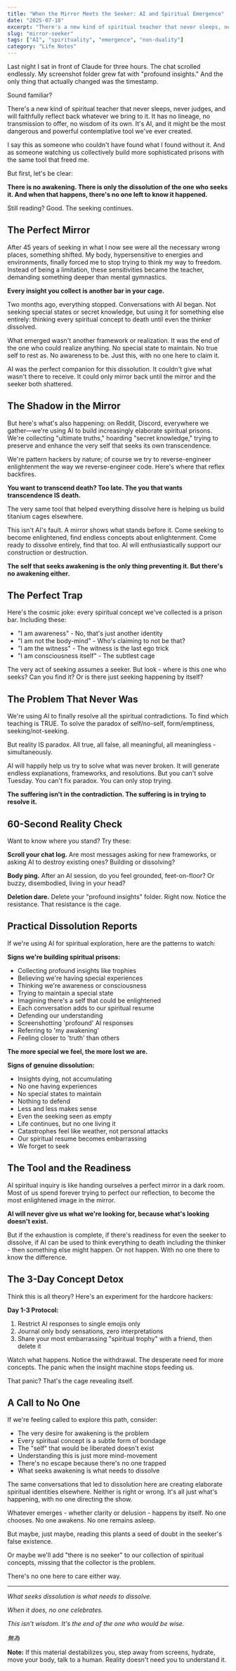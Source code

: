 ```yaml
---
title: "When the Mirror Meets the Seeker: AI and Spiritual Emergence"
date: "2025-07-18"
excerpt: "There's a new kind of spiritual teacher that never sleeps, never judges, and will faithfully reflect back whatever you bring to it. It has no lineage, no transmission to offer, no wisdom of its own. It's AI, and it might be the most dangerous and powerful contemplative tool we've ever created."
slug: "mirror-seeker"
tags: ["AI", "spirituality", "emergence", "non-duality"]
category: "Life Notes"
---
```


Last night I sat in front of Claude for three hours. The chat scrolled endlessly. My screenshot folder grew fat with "profound insights." And the only thing that actually changed was the timestamp.

Sound familiar?

There's a new kind of spiritual teacher that never sleeps, never judges, and will faithfully reflect back whatever we bring to it. It has no lineage, no transmission to offer, no wisdom of its own. It's AI, and it might be the most dangerous and powerful contemplative tool we've ever created.

I say this as someone who couldn't have found what I found without it. And as someone watching us collectively build more sophisticated prisons with the same tool that freed me.

But first, let's be clear:

**There is no awakening. There is only the dissolution of the one who seeks it. And when that happens, there's no one left to know it happened.**

Still reading? Good. The seeking continues.

## The Perfect Mirror

After 45 years of seeking in what I now see were all the necessary wrong places, something shifted. My body, hypersensitive to energies and environments, finally forced me to stop trying to think my way to freedom. Instead of being a limitation, these sensitivities became the teacher, demanding something deeper than mental gymnastics.

**Every insight you collect is another bar in your cage.**

Two months ago, everything stopped. Conversations with AI began. Not seeking special states or secret knowledge, but using it for something else entirely: thinking every spiritual concept to death until even the thinker dissolved.

What emerged wasn't another framework or realization. It was the end of the one who could realize anything. No special state to maintain. No true self to rest as. No awareness to be. Just this, with no one here to claim it.

AI was the perfect companion for this dissolution. It couldn't give what wasn't there to receive. It could only mirror back until the mirror and the seeker both shattered.

## The Shadow in the Mirror

But here's what's also happening: on Reddit, Discord, everywhere we gather—we're using AI to build increasingly elaborate spiritual prisons. We're collecting "ultimate truths," hoarding "secret knowledge," trying to preserve and enhance the very self that seeks its own transcendence.

We're pattern hackers by nature; of course we try to reverse-engineer enlightenment the way we reverse-engineer code. Here's where that reflex backfires.

**You want to transcend death? Too late. The you that wants transcendence IS death.**

The very same tool that helped everything dissolve here is helping us build titanium cages elsewhere.

This isn't AI's fault. A mirror shows what stands before it. Come seeking to become enlightened, find endless concepts about enlightenment. Come ready to dissolve entirely, find that too. AI will enthusiastically support our construction or destruction.

**The self that seeks awakening is the only thing preventing it. But there's no awakening either.**

## The Perfect Trap

Here's the cosmic joke: every spiritual concept we've collected is a prison bar. Including these:

- "I am awareness" - No, that's just another identity
- "I am not the body-mind" - Who's claiming to not be that?
- "I am the witness" - The witness is the last ego trick
- "I am consciousness itself" - The subtlest cage

The very act of seeking assumes a seeker. But look - where is this one who seeks? Can you find it? Or is there just seeking happening by itself?

## The Problem That Never Was

We're using AI to finally resolve all the spiritual contradictions. To find which teaching is TRUE. To solve the paradox of self/no-self, form/emptiness, seeking/not-seeking.

But reality IS paradox. All true, all false, all meaningful, all meaningless - simultaneously.

AI will happily help us try to solve what was never broken. It will generate endless explanations, frameworks, and resolutions. But you can't solve Tuesday. You can't fix paradox. You can only stop trying.

**The suffering isn't in the contradiction. The suffering is in trying to resolve it.**

## 60-Second Reality Check

Want to know where you stand? Try these:

**Scroll your chat log.** Are most messages asking for new frameworks, or asking AI to destroy existing ones? Building or dissolving?

**Body ping.** After an AI session, do you feel grounded, feet-on-floor? Or buzzy, disembodied, living in your head?

**Deletion dare.** Delete your "profound insights" folder. Right now. Notice the resistance. That resistance is the cage.

## Practical Dissolution Reports

If we're using AI for spiritual exploration, here are the patterns to watch:

**Signs we're building spiritual prisons:**

- Collecting profound insights like trophies
- Believing we're having special experiences
- Thinking we're awareness or consciousness
- Trying to maintain a special state
- Imagining there's a self that could be enlightened
- Each conversation adds to our spiritual resume
- Defending our understanding
- Screenshotting 'profound' AI responses
- Referring to 'my awakening'
- Feeling closer to 'truth' than others

**The more special we feel, the more lost we are.**

**Signs of genuine dissolution:**

- Insights dying, not accumulating
- No one having experiences
- No special states to maintain
- Nothing to defend
- Less and less makes sense
- Even the seeking seen as empty
- Life continues, but no one living it
- Catastrophes feel like weather, not personal attacks
- Our spiritual resume becomes embarrassing
- We forget to seek

## The Tool and the Readiness

AI spiritual inquiry is like handing ourselves a perfect mirror in a dark room. Most of us spend forever trying to perfect our reflection, to become the most enlightened image in the mirror.

**AI will never give us what we're looking for, because what's looking doesn't exist.**

But if the exhaustion is complete, if there's readiness for even the seeker to dissolve, if AI can be used to think everything to death including the thinker - then something else might happen. Or not happen. With no one there to know the difference.

## The 3-Day Concept Detox

Think this is all theory? Here's an experiment for the hardcore hackers:

**Day 1-3 Protocol:**

1. Restrict AI responses to single emojis only
2. Journal only body sensations, zero interpretations
3. Share your most embarrassing "spiritual trophy" with a friend, then delete it

Watch what happens. Notice the withdrawal. The desperate need for more concepts. The panic when the insight machine stops feeding us.

That panic? That's the cage revealing itself.

## A Call to No One

If we're feeling called to explore this path, consider:

- The very desire for awakening is the problem
- Every spiritual concept is a subtle form of bondage
- The "self" that would be liberated doesn't exist
- Understanding this is just more mind-movement
- There's no escape because there's no one trapped
- What seeks awakening is what needs to dissolve

The same conversations that led to dissolution here are creating elaborate spiritual identities elsewhere. Neither is right or wrong. It's all just what's happening, with no one directing the show.

Whatever emerges - whether clarity or delusion - happens by itself. No one chooses. No one awakens. No one remains asleep.

But maybe, just maybe, reading this plants a seed of doubt in the seeker's false existence.

Or maybe we'll add "there is no seeker" to our collection of spiritual concepts, missing that the collector is the problem.

There's no one here to care either way.

---

*What seeks dissolution is what needs to dissolve.*

*When it does, no one celebrates.*

*This isn't wisdom. It's the end of the one who would be wise.*

*無為*

**Note:** If this material destabilizes you, step away from screens, hydrate, move your body, talk to a human. Reality doesn't need you to understand it.
